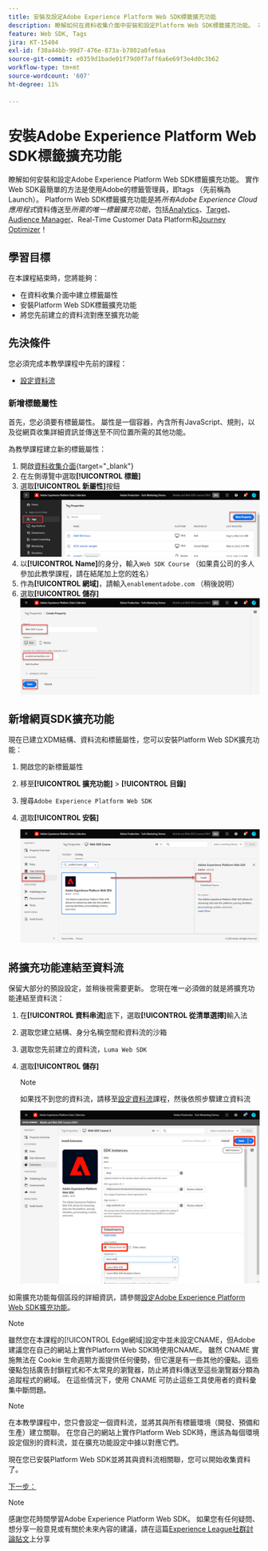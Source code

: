 ```yaml
---
title: 安裝及設定Adobe Experience Platform Web SDK標籤擴充功能
description: 瞭解如何在資料收集介面中安裝和設定Platform Web SDK標籤擴充功能。 本課程是「使用 Web SDK 實施 Adob​​e Experience Cloud」教學課程的一部分。
feature: Web SDK, Tags
jira: KT-15404
exl-id: f30a44bb-99d7-476e-873a-b7802a0fe6aa
source-git-commit: e0359d1bade01f79d0f7aff6a6e69f3e4d0c3b62
workflow-type: tm+mt
source-wordcount: '607'
ht-degree: 11%

---
```


# 安裝Adobe Experience Platform Web SDK標籤擴充功能

瞭解如何安裝和設定Adobe Experience Platform Web SDK標籤擴充功能。 實作Web SDK最簡單的方法是使用Adobe的標籤管理員，即tags （先前稱為Launch）。 Platform Web SDK標籤擴充功能是將&#x200B;_所有Adobe Experience Cloud應用程式_&#x200B;資料傳送至&#x200B;_所需的唯一標籤擴充功能_，包括[Analytics](setup-analytics.md)、[Target](setup-target.md)、[Audience Manager](setup-audience-manager.md)、Real-Time Customer Data Platform和[Journey Optimizer](setup-web-channel.md)！

## 學習目標

在本課程結束時，您將能夠：

* 在資料收集介面中建立標籤屬性
* 安裝Platform Web SDK標籤擴充功能
* 將您先前建立的資料流對應至擴充功能

## 先決條件

您必須完成本教學課程中先前的課程：

* [設定資料流](configure-datastream.md)

### 新增標籤屬性

首先，您必須要有標籤屬性。 屬性是一個容器，內含所有JavaScript、規則，以及從網頁收集詳細資訊並傳送至不同位置所需的其他功能。

為教學課程建立新的標籤屬性：

1. 開啟[資料收集介面](https://experience.adobe.com/data-collection/){target="_blank"}
1. 在左側導覽中選取&#x200B;**[!UICONTROL 標籤]**
1. 選取&#x200B;**[!UICONTROL 新屬性]**&#x200B;按鈕
   ![新增屬性](assets/websdk-property-addNewProperty.png)
1. 以&#x200B;**[!UICONTROL Name]**&#x200B;的身分，輸入`Web SDK Course` （如果貴公司的多人參加此教學課程，請在結尾加上您的姓名）
1. 作為&#x200B;**[!UICONTROL 網域]**，請輸入`enablementadobe.com` （稍後說明）
1. 選取&#x200B;**[!UICONTROL 儲存]**
   ![屬性詳細資料](assets/websdk-property-propertyDetails.png)

## 新增網頁SDK擴充功能

現在已建立XDM結構、資料流和標籤屬性，您可以安裝Platform Web SDK擴充功能：

1. 開啟您的新標籤屬性
1. 移至&#x200B;**[!UICONTROL 擴充功能]** > **[!UICONTROL 目錄]**
1. 搜尋`Adobe Experience Platform Web SDK`
1. 選取&#x200B;**[!UICONTROL 安裝]**

   ![安裝Web SDK擴充功能](assets/extension-platform-web-sdk.png)


## 將擴充功能連結至資料流

保留大部分的預設設定，並稍後視需要更新。 您現在唯一必須做的就是將擴充功能連結至資料流：

1. 在&#x200B;**[!UICONTROL 資料串流]**&#x200B;底下，選取&#x200B;**[!UICONTROL 從清單選擇]**&#x200B;輸入法
1. 選取您建立結構、身分名稱空間和資料流的沙箱
1. 選取您先前建立的資料流，`Luma Web SDK`
1. 選取&#x200B;**[!UICONTROL 儲存]**

   >[!NOTE]
   >
   > 如果找不到您的資料流，請移至[設定資料流](configure-datastream.md)課程，然後依照步驟建立資料流

   ![資料流選擇](assets/extension-luma-web-sdk-datastream-extension.png)

如需擴充功能每個區段的詳細資訊，請參閱[設定Adobe Experience Platform Web SDK擴充功能](https://experienceleague.adobe.com/en/docs/experience-platform/tags/extensions/client/web-sdk/web-sdk-extension-configuration)。

>[!NOTE]
>
>雖然您在本課程的[!UICONTROL Edge網域]設定中並未設定CNAME，但Adobe建議您在自己的網站上實作Platform Web SDK時使用CNAME。 雖然 CNAME 實施無法在 Cookie 生命週期方面提供任何優勢，但它還是有一些其他的優點。這些優點包括廣告封鎖程式和不太常見的瀏覽器，防止將資料傳送至這些瀏覽器分類為追蹤程式的網域。 在這些情況下，使用 CNAME 可防止這些工具使用者的資料彙集中斷問題。

>[!NOTE]
>
>在本教學課程中，您只會設定一個資料流，並將其與所有標籤環境（開發、預備和生產）建立關聯。 在您自己的網站上實作Platform Web SDK時，應該為每個環境設定個別的資料流，並在擴充功能設定中據以對應它們。

現在您已安裝Platform Web SDK並將其與資料流相關聯，您可以開始收集資料了。

[下一步： ](create-data-elements.md)

>[!NOTE]
>
>感謝您花時間學習Adobe Experience Platform Web SDK。 如果您有任何疑問、想分享一般意見或有關於未來內容的建議，請在這篇[Experience League社群討論貼文](https://experienceleaguecommunities.adobe.com/t5/adobe-experience-platform-data/tutorial-discussion-implement-adobe-experience-cloud-with-web/td-p/444996)上分享
